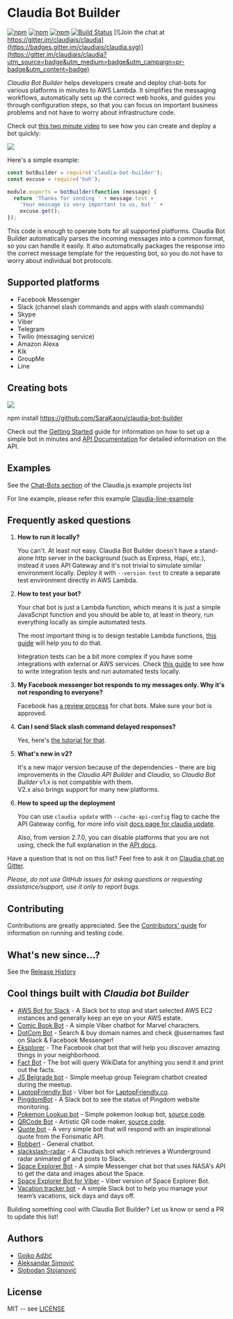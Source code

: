 # Claudia Bot Builder

[![npm](https://img.shields.io/npm/v/claudia-bot-builder.svg?maxAge=2592000?style=plastic)](https://www.npmjs.com/package/claudia-bot-builder)
[![npm](https://img.shields.io/npm/dt/claudia-bot-builder.svg?maxAge=2592000?style=plastic)](https://www.npmjs.com/package/claudia-bot-builder)
[![npm](https://img.shields.io/npm/l/claudia-bot-builder.svg?maxAge=2592000?style=plastic)](https://github.com/claudiajs/claudia-bot-builder/blob/master/LICENSE)
[![Build Status](https://travis-ci.org/claudiajs/claudia-bot-builder.svg?branch=master)](https://travis-ci.org/claudiajs/claudia-bot-builder)
[![Join the chat at https://gitter.im/claudiajs/claudia](https://badges.gitter.im/claudiajs/claudia.svg)](https://gitter.im/claudiajs/claudia?utm_source=badge&utm_medium=badge&utm_campaign=pr-badge&utm_content=badge)

_Claudia Bot Builder_ helps developers create and deploy chat-bots for various platforms in minutes to AWS Lambda. It simplifies the messaging workflows, automatically sets up the correct web hooks, and guides you through configuration steps, so that you can focus on important business problems and not have to worry about infrastructure code.

Check out [this two minute video](https://vimeo.com/170647056) to see how you can create and deploy a bot quickly:

[![](https://claudiajs.com/assets/claudia-bot-builder-video.jpg)](https://vimeo.com/170647056)

Here's a simple example:

```javascript
const botBuilder = require('claudia-bot-builder');
const excuse = require('huh');

module.exports = botBuilder(function (message) {
  return 'Thanks for sending ' + message.text +
    'Your message is very important to us, but ' +
    excuse.get();
});
```

This code is enough to operate bots for all supported platforms. Claudia Bot Builder automatically parses the incoming messages into a common format, so you can handle it easily. It also automatically packages the response into the correct message template for the requesting bot, so you do not have to worry about individual bot protocols.

## Supported platforms

* Facebook Messenger
* Slack (channel slash commands and apps with slash commands)
* Skype
* Viber
* Telegram
* Twilio (messaging service)
* Amazon Alexa
* Kik
* GroupMe
* Line


## Creating bots

[![](https://nodei.co/npm/claudia-bot-builder.svg?downloads=true&downloadRank=true&stars=true)](https://www.npmjs.com/package/claudia-bot-builder)


npm install https://github.com/SaraKaoru/claudia-bot-builder


Check out the [Getting Started](https://claudiajs.com/tutorials/hello-world-chatbot.html) guide for information on how to set up a simple bot in minutes and [API Documentation](docs/API.md) for detailed information on the API.

## Examples

See the [Chat-Bots section](https://github.com/claudiajs/example-projects#chat-bots) of the Claudia.js example projects list

For line example, please refer this example [Claudia-line-example](https://github.com/SaraKaoru/Claudia-line-example/tree/master)

## Frequently asked questions

1. **How to run it locally?**

   You can't. At least not easy. Claudia Bot Builder doesn't have a stand-alone http server in the background (such as Express, Hapi, etc.), instead it uses API Gateway and it's not trivial to simulate similar environment locally. Deploy it with `--version test` to create a separate test environment directly in AWS Lambda.

2. **How to test your bot?**

   Your chat bot is just a Lambda function, which means it is just a simple JavaScript function and you should be able to, at least in theory, run everything locally as simple automated tests.

   The most important thing is to design testable Lambda functions, [this guide](https://claudiajs.com/tutorials/designing-testable-lambdas.html) will help you to do that.

   Integration tests can be a bit more complex if you have some integrations with external or AWS services. Check [this guide](https://claudiajs.com/tutorials/testing-locally.html) to see how to write integration tests and run automated tests locally.

3. **My Facebook messenger bot responds to my messages only. Why it's not responding to everyone?**

   Facebook has [a review process](https://developers.facebook.com/docs/messenger-platform/app-review) for chat bots. Make sure your bot is approved.

4. **Can I send Slack slash command delayed responses?**

   Yes, here's [the tutorial for that](https://claudiajs.com/tutorials/slack-delayed-responses.html).

5. **What's new in v2?**

   It's a new major version because of the dependencies - there are big improvements in the _Claudia API Builder_ and _Claudia_, so _Claudia Bot Builder_ v1.x is not compatible with them.  
   V2.x also brings support for many new platforms.

6. **How to speed up the deployment**

   You can use `claudia update` with `--cache-api-config` flag to cache the API Gateway config, for more info visit [docs page for claudia update](https://github.com/claudiajs/claudia/blob/master/docs/update.md).

   Also, from version 2.7.0, you can disable platforms that you are not using, check the full explanation in the [API docs](https://github.com/claudiajs/claudia-bot-builder/blob/master/docs/API.md#selecting-platforms).

Have a question that is not on this list? Feel free to ask it on [Claudia chat on Gitter](https://gitter.im/claudiajs/claudia).

_Please, do not use GitHub issues for asking questions or requesting assistance/support, use it only to report bugs._

## Contributing

Contributions are greatly appreciated. See the [Contributors' guide](CONTRIBUTING.md) for information on running and testing code.

## What's new since...?

See the [Release History](https://github.com/claudiajs/claudia-bot-builder/releases)

## Cool things built with _Claudia bot Builder_

- [AWS Bot for Slack](https://github.com/andypowe11/AWS-Claudia-AWSBot) - A Slack bot to stop and start selected AWS EC2 instances and generally keep an eye on your AWS estate.
- [Comic Book Bot](https://github.com/stojanovic/comic-book-bot) - A simple Viber chatbot for Marvel characters.
- [DotCom Bot](http://dotcom.montoyaindustries.com) - Search & buy domain names and check @usernames fast on Slack & Facebook Messenger!
- [Eksplorer](http://eksplo.weebly.com) - The Facebook chat bot that will help you discover amazing things in your neighborhood.
- [Fact Bot](https://github.com/claudiajs/example-projects/tree/master/bot-with-buttons) - The bot will query WikiData for anything you send it and print out the facts.
- [JS Belgrade bot](https://github.com/JSBelgrade/jsbelgrade-chatbot) - Simple meetup group Telegram chatbot created during the meetup.
- [LaptopFriendly Bot](https://github.com/stojanovic/laptop-friendly-bot) - Viber bot for [LaptopFriendly.co](https://laptopfriendly.co).
- [PingdomBot](https://github.com/andypowe11/AWS-Claudia-PingdomBot) - A Slack bot to see the status of Pingdom website monitoring.
- [Pokemon Lookup bot](https://www.facebook.com/PokedexLookup/) - Simple pokemon lookup bot, [source code](https://github.com/kirkins/PokedexBot).
- [QRCode Bot](https://www.facebook.com/QRCode-Bot-1779956152289103/) - Artistic QR code maker, [source code](https://github.com/jveres/qrcode-bot).
- [Quote bot](https://github.com/philnash/quote-bot) - A very simple bot that will respond with an inspirational quote from the Forismatic API.
- [Robbert](https://www.facebook.com/Robbert-1119546194768078) - General chatbot.
- [slackslash-radar](https://github.com/Ibuprofen/slackslash-radar) - A Claudiajs bot which retrieves a Wunderground radar animated gif and posts to Slack.
- [Space Explorer Bot](https://github.com/stojanovic/space-explorer-bot) - A simple Messenger chat bot that uses NASA's API to get the data and images about the Space.
- [Space Explorer Bot for Viber](https://github.com/stojanovic/space-explorer-bot-viber) - Viber version of Space Explorer Bot.
- [Vacation tracker bot](http://vacationtrackerbot.com/) - A simple Slack bot to help you manage your team’s vacations, sick days and days off.

Building something cool with Claudia Bot Builder? Let us know or send a PR to update this list!

## Authors

* [Gojko Adžić](https://github.com/gojko)
* [Aleksandar Simović](https://github.com/simalexan)
* [Slobodan Stojanović](https://github.com/stojanovic)

## License

MIT -- see [LICENSE](LICENSE)
